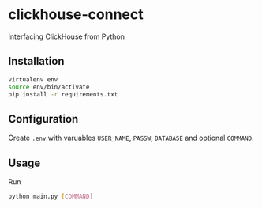# clickhouse-connect
Interfacing ClickHouse from Python

## Installation
```bash
virtualenv env
source env/bin/activate
pip install -r requirements.txt
```
## Configuration

Create `.env` with varuables `USER_NAME`, `PASSW`, `DATABASE` and optional `COMMAND`.

## Usage
Run 
```bash
python main.py [COMMAND]
```